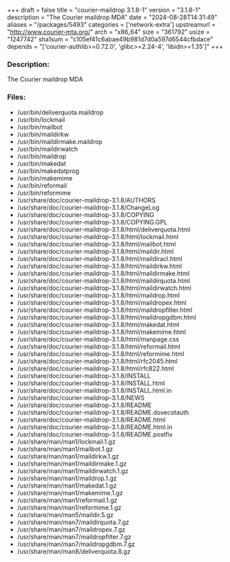 +++
draft = false
title = "courier-maildrop 3.1.8-1"
version = "3.1.8-1"
description = "The Courier maildrop MDA"
date = "2024-08-28T14:31:49"
aliases = "/packages/5493"
categories = ['network-extra']
upstreamurl = "http://www.courier-mta.org/"
arch = "x86_64"
size = "361792"
usize = "1247742"
sha1sum = "c105ef41c6abae49b981d7d0a597d6544cfbdace"
depends = "['courier-authlib>=0.72.0', 'glibc>=2.24-4', 'libidn>=1.35']"
+++
### Description: 
The Courier maildrop MDA

### Files: 
* /usr/bin/deliverquota.maildrop
* /usr/bin/lockmail
* /usr/bin/mailbot
* /usr/bin/maildirkw
* /usr/bin/maildirmake.maildrop
* /usr/bin/maildirwatch
* /usr/bin/maildrop
* /usr/bin/makedat
* /usr/bin/makedatprog
* /usr/bin/makemime
* /usr/bin/reformail
* /usr/bin/reformime
* /usr/share/doc/courier-maildrop-3.1.8/AUTHORS
* /usr/share/doc/courier-maildrop-3.1.8/ChangeLog
* /usr/share/doc/courier-maildrop-3.1.8/COPYING
* /usr/share/doc/courier-maildrop-3.1.8/COPYING.GPL
* /usr/share/doc/courier-maildrop-3.1.8/html/deliverquota.html
* /usr/share/doc/courier-maildrop-3.1.8/html/lockmail.html
* /usr/share/doc/courier-maildrop-3.1.8/html/mailbot.html
* /usr/share/doc/courier-maildrop-3.1.8/html/maildir.html
* /usr/share/doc/courier-maildrop-3.1.8/html/maildiracl.html
* /usr/share/doc/courier-maildrop-3.1.8/html/maildirkw.html
* /usr/share/doc/courier-maildrop-3.1.8/html/maildirmake.html
* /usr/share/doc/courier-maildrop-3.1.8/html/maildirquota.html
* /usr/share/doc/courier-maildrop-3.1.8/html/maildirwatch.html
* /usr/share/doc/courier-maildrop-3.1.8/html/maildrop.html
* /usr/share/doc/courier-maildrop-3.1.8/html/maildropex.html
* /usr/share/doc/courier-maildrop-3.1.8/html/maildropfilter.html
* /usr/share/doc/courier-maildrop-3.1.8/html/maildropgdbm.html
* /usr/share/doc/courier-maildrop-3.1.8/html/makedat.html
* /usr/share/doc/courier-maildrop-3.1.8/html/makemime.html
* /usr/share/doc/courier-maildrop-3.1.8/html/manpage.css
* /usr/share/doc/courier-maildrop-3.1.8/html/reformail.html
* /usr/share/doc/courier-maildrop-3.1.8/html/reformime.html
* /usr/share/doc/courier-maildrop-3.1.8/html/rfc2045.html
* /usr/share/doc/courier-maildrop-3.1.8/html/rfc822.html
* /usr/share/doc/courier-maildrop-3.1.8/INSTALL
* /usr/share/doc/courier-maildrop-3.1.8/INSTALL.html
* /usr/share/doc/courier-maildrop-3.1.8/INSTALL.html.in
* /usr/share/doc/courier-maildrop-3.1.8/NEWS
* /usr/share/doc/courier-maildrop-3.1.8/README
* /usr/share/doc/courier-maildrop-3.1.8/README.dovecotauth
* /usr/share/doc/courier-maildrop-3.1.8/README.html
* /usr/share/doc/courier-maildrop-3.1.8/README.html.in
* /usr/share/doc/courier-maildrop-3.1.8/README.postfix
* /usr/share/man/man1/lockmail.1.gz
* /usr/share/man/man1/mailbot.1.gz
* /usr/share/man/man1/maildirkw.1.gz
* /usr/share/man/man1/maildirmake.1.gz
* /usr/share/man/man1/maildirwatch.1.gz
* /usr/share/man/man1/maildrop.1.gz
* /usr/share/man/man1/makedat.1.gz
* /usr/share/man/man1/makemime.1.gz
* /usr/share/man/man1/reformail.1.gz
* /usr/share/man/man1/reformime.1.gz
* /usr/share/man/man5/maildir.5.gz
* /usr/share/man/man7/maildirquota.7.gz
* /usr/share/man/man7/maildropex.7.gz
* /usr/share/man/man7/maildropfilter.7.gz
* /usr/share/man/man7/maildropgdbm.7.gz
* /usr/share/man/man8/deliverquota.8.gz

